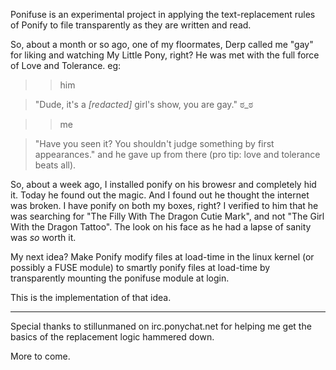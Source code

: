 Ponifuse is an experimental project in applying the text-replacement rules of Ponify to file transparently as they are written and read.

So, about a month or so ago, one of my floormates, Derp called me "gay" for liking and watching My Little Pony, right? He was met with the full force of Love and Tolerance. eg:

>>him

>"Dude, it's a *[redacted]* girl's show, you are gay." &#3232;\_&#3232;

>>me 

>"Have you seen it? You shouldn't judge something by first appearances."
and he gave up from there (pro tip: love and tolerance beats all).

So, about a week ago, I installed ponify on his browesr and completely hid it. Today he found out the magic. And I found out he thought the internet was broken.  I have ponify on both my boxes, right?  I verified to him that he was searching for "The Filly With The Dragon Cutie Mark", and not "The Girl With the Dragon Tattoo".  The look on his face as he had a lapse of sanity was *so* worth it.  

My next idea? Make Ponify modify files at load-time in the linux kernel (or possibly a FUSE module) to smartly ponify files at load-time by transparently mounting the ponifuse module at login.

This is the implementation of that idea.

---

Special thanks to stillunmaned on irc.ponychat.net for helping me get the basics of the replacement logic hammered down.



More to come.
